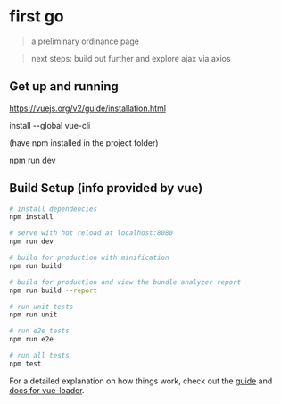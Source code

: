 # first go

> a preliminary ordinance page

> next steps: build out further and explore ajax via axios

## Get up and running
https://vuejs.org/v2/guide/installation.html

install --global vue-cli

(have npm installed in the project folder)

npm run dev


## Build Setup (info provided by vue)

``` bash
# install dependencies
npm install

# serve with hot reload at localhost:8080
npm run dev

# build for production with minification
npm run build

# build for production and view the bundle analyzer report
npm run build --report

# run unit tests
npm run unit

# run e2e tests
npm run e2e

# run all tests
npm test
```

For a detailed explanation on how things work, check out the [guide](http://vuejs-templates.github.io/webpack/) and [docs for vue-loader](http://vuejs.github.io/vue-loader).
